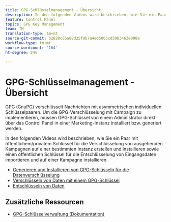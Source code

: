 ```yaml
---
title: GPG-Schlüsselmanagement - Übersicht
description: In den folgenden Videos wird beschrieben, wie Sie ein Paar mit öffentlichem/privatem Schlüssel für die Verschlüsselung von ausgehenden Kampagnen auf einer bestimmten Instanz erstellen und installieren sowie einen öffentlichen Schlüssel für die Entschlüsselung von Eingangsdaten importieren und auf einer Kampagne installieren.
feature: Control Panel
topics: GPG Key Management
team: TM
translation-type: tm+mt
source-git-commit: b2820c65a88d25f9b7a4ed5005cd5083463e000a
workflow-type: tm+mt
source-wordcount: '164'
ht-degree: 24%

---
```



# GPG-Schlüsselmanagement - Übersicht

GPG (GnuPG) verschlüsselt Nachrichten mit asymmetrischen individuellen Schlüsselpaaren. Um die GPG-Verschlüsselung mit Campaign zu implementieren, müssen GPG-Schlüssel von einem Administrator direkt über das Control Panel in einer Marketing-Instanz installiert bzw. generiert werden.

In den folgenden Videos wird beschrieben, wie Sie ein Paar mit öffentlichem/privatem Schlüssel für die Verschlüsselung von ausgehenden Kampagnen auf einer bestimmten Instanz erstellen und installieren sowie einen öffentlichen Schlüssel für die Entschlüsselung von Eingangsdaten importieren und auf einer Kampagne installieren.

* [Generieren und Installieren von GPG-Schlüsseln für die Datenverschlüsselung](./generating-and-installing-gpg-keys-for-data-encryption.md)
* [Verschlüsseln von Daten mit einem GPG-Schlüssel](./using-a-gpg-key-to-encrypt-data.md)
* [Entschlüsseln von Daten](./decrypting-data.md)

## Zusätzliche Ressourcen

* [GPG-Schlüsselverwaltung (Dokumentation)](https://docs.adobe.com/content/help/de-DE/control-panel/using/instances-settings/gpg-keys-management.html)
